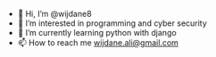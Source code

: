 - 👋 Hi, I’m @wijdane8
- 👀 I’m interested in programming and cyber security
- 🌱 I’m currently learning python with django
- 📫 How to reach me wijdane.ali@gmail.com

<!---
wijdane8/wijdane8 is a ✨ special ✨ repository because its `README.md` (this file) appears on your GitHub profile.
You can click the Preview link to take a look at your changes.
--->
